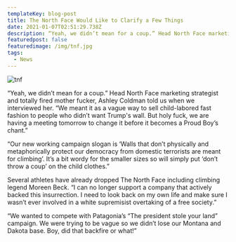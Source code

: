```yaml
---
templateKey: blog-post
title: The North Face Would Like to Clarify a Few Things
date: 2021-01-07T02:51:29.738Z
description: “Yeah, we didn’t mean for a coup.” Head North Face marketing strategist and totally fired mother fucker, Ashley Coldman told us when we interviewed her.
featuredpost: false
featuredimage: /img/tnf.jpg
tags:
  - News
---
```

![tnf](/img/tnf.jpg)

“Yeah, we didn’t mean for a coup.” Head North Face marketing strategist and totally fired mother fucker, Ashley Coldman told us when we interviewed her. “We meant it as a vague way to sell child-labored fast fashion to people who didn’t want Trump's wall. But holy fuck, we are having a meeting tomorrow to change it before it becomes a Proud Boy’s chant.”

“Our new working campaign slogan is ‘Walls that don’t physically and metaphorically protect our democracy from domestic terrorists are meant for climbing’. It’s a bit wordy for the smaller sizes so will simply put ‘don’t throw a coup’ on the child clothes.”

Several athletes have already dropped The North Face including climbing legend Moreen Beck. “I can no longer support a company that actively backed this insurrection. I need to look back on my own life and make sure I wasn’t ever involved in a white supremisist overtaking of a free society.”

“We wanted to compete with Patagonia’s “The president stole your land” campaign. We were trying to be vague so we didn’t lose our Montana and Dakota base. Boy, did that backfire or what!”
